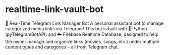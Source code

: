 # realtime-link-vault-bot
🚀 Real-Time Telegram Link Manager Bot A personal assistant bot to manage categorized media links via Telegram!  This bot is built with 💬 Python (pyTelegramBotAPI) and ☁️ Firebase Realtime Database, designed to help the owner manage and organize links (movies, songs, etc.) under multiple content types and categories – all from Telegram chat.
